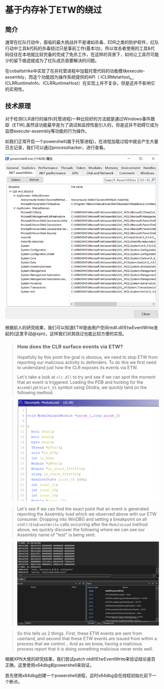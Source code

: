# 基于内存补丁ETW的绕过

## 简介

通常在红队行动中，面临的最大挑战并不是诸如杀毒、EDR之类的防护软件，红队行动中工具&代码的杀毒绕过只是事前工作\(基本功\)，所以攻击者使用的工具&代码往往在本地就比较完备的完成了免杀工作，在这样的背景下，如何让工具尽可能少的留下痕迹就成为了红队成员首要解决的问题。

在cobaltstrike中实现了在非托管进程中加载托管代码的功能模块execute-assembly，而这个功能因为操作系统提供的API（ ICLRMetaHost[、](https://www.21ct.cc/)ICLRRuntimeInfo、ICLRRuntimeHost）在实现上并不复杂，但是这并不影响它的实用性。

## 技术原理

对于检测CLR进行的操作\(托管进程\)一种比较好的方法就是通过Windows事件跟踪（ETW\),虽然该功能最早是为了调试和监控性能引入的，但是这并不妨碍它成为监控execute-assembly等功能的行为操作。

如我们正常开启一个powershell\(属于托管进程\)，在进程加载过程中就会产生大量日志记录，我们可以通过processhacker，进行查看。

![](../.gitbook/assets/image%20%28118%29.png)

根据前人的研究结果，我们可以知道ETW是由用户空间ntdll.dll!EtwEventWrite发起的\(这里手动@xpn\)，这样我们对其绕过也能比较方便的实现。

> ### How does the CLR surface events via ETW? <a id="how-does-the-clr-surface-events-via-etw"></a>
>
> Hopefully by this point the goal is obvious, we need to stop ETW from reporting our malicious activity to defenders. To do this we first need to understand just how the CLR exposes its events via ETW.
>
> Let's take a look at `clr.dll` to try and see if we can spot the moment that an event is triggered. Loading the PDB and hunting for the `AssemblyDCStart_V1` symbol using Ghidra, we quickly land on the following method:

> ![](../.gitbook/assets/image%20%28116%29.png)

> Let's see if we can find the exact point that an event is generated reporting the Assembly load which we observed above with our ETW consumer. Dropping into WinDBG and setting a breakpoint on all `ntdll!EtwEventWrite` calls occurring after the `ModuleLoad` method above, we quickly discover the following where we can see our Assembly name of "test" is being sent:

> ![](../.gitbook/assets/image%20%28117%29.png)

> So this tells us 2 things. First, these ETW events are sent from userland, and second that these ETW events are issued from within a process that we control... And as we know, having a malicious process report that it is doing something malicious never ends well.

根据XPN大佬的研究结果，我们尝试patch ntdll!EtwEventWrite来验证结论是否正确，这里使用x64dbg和powershell来验证。

首先使用x64dbg创建一个powershell进程，这时x64dbg会在线程初始化前下一个断点。



